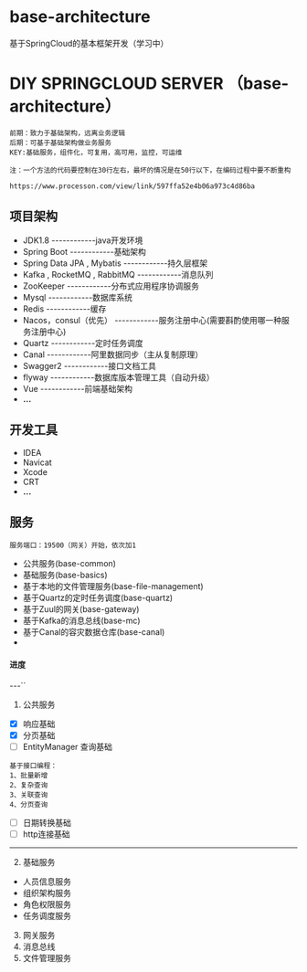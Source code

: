 # base-architecture
基于SpringCloud的基本框架开发（学习中）
# DIY SPRINGCLOUD SERVER  （base-architecture）
```
前期：致力于基础架构，远离业务逻辑
后期：可基于基础架构做业务服务
KEY:基础服务，组件化，可复用，高可用，监控，可运维

注：一个方法的代码要控制在30行左右，最坏的情况是在50行以下，在编码过程中要不断重构

https://www.processon.com/view/link/597ffa52e4b06a973c4d86ba
```

## 项目架构
- JDK1.8 ------------java开发环境
- Spring Boot ------------基础架构
- Spring Data JPA , Mybatis  ------------持久层框架
- Kafka , RocketMQ , RabbitMQ ------------消息队列
- ZooKeeper   ------------分布式应用程序协调服务
- Mysql       ------------数据库系统
- Redis       ------------缓存
- Nacos，consul（优先）      ------------服务注册中心(需要斟酌使用哪一种服务注册中心)
- Quartz      ------------定时任务调度
- Canal       ------------阿里数据同步（主从复制原理）
- Swagger2    ------------接口文档工具
- flyway      ------------数据库版本管理工具（自动升级）
- Vue         ------------前端基础架构
- **...**

## 开发工具
- IDEA
- Navicat
- Xcode
- CRT
- **...**


## 服务
```
服务端口：19500（网关）开始，依次加1
```
- 公共服务(base-common)
- 基础服务(base-basics)
- 基于本地的文件管理服务(base-file-management)
- 基于Quartz的定时任务调度(base-quartz)
- 基于Zuul的网关(base-gateway)
- 基于Kafka的消息总线(base-mc)
- 基于Canal的容灾数据仓库(base-canal)
- 

#### 进度

---``
1. 公共服务
- [x] 响应基础
- [x] 分页基础
- [ ] EntityManager 查询基础

```
基于接口编程：
1、批量新增
2、复杂查询
3、关联查询
4、分页查询
```

- [ ] 日期转换基础
- [ ] http连接基础

---
2. 基础服务
- 人员信息服务
- 组织架构服务
- 角色权限服务
- 任务调度服务
3. 网关服务
4. 消息总线
5. 文件管理服务